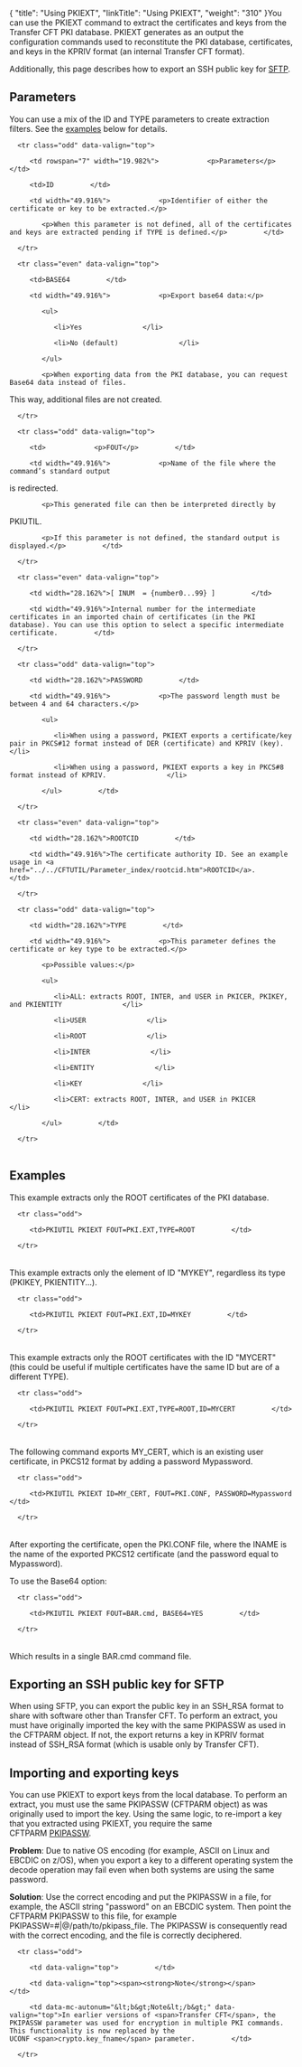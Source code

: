 {
    "title": "Using PKIEXT",
    "linkTitle": "Using PKIEXT",
    "weight": "310"
}You can use the PKIEXT command to extract the certificates and keys from the Transfer CFT PKI database. PKIEXT generates as an output the configuration commands used to reconstitute the PKI database, certificates, and keys in the KPRIV format (an internal Transfer CFT format).

Additionally, this page describes how to export an SSH public key for [SFTP](../../../protocols_start_here/sftp_intro).

## Parameters

You can use a mix of the ID and TYPE parameters to create extraction filters. See the [examples](#Examples) below for details.

<table data-cellspacing="0">
   <tbody>
      <tr class="odd" data-valign="top">
         <td rowspan="7" width="19.982%">            <p>Parameters</p>         </td>
         <td>ID         </td>
         <td width="49.916%">            <p>Identifier of either the certificate or key to be extracted.</p>
            <p>When this parameter is not defined, all of the certificates and keys are extracted pending if TYPE is defined.</p>         </td>
      </tr>
      <tr class="even" data-valign="top">
         <td>BASE64         </td>
         <td width="49.916%">            <p>Export base64 data:</p>
            <ul>
               <li>Yes               </li>
               <li>No (default)               </li>
            </ul>
            <p>When exporting data from the PKI database, you can request Base64 data instead of files.
This way, additional files are not created.</p>         </td>
      </tr>
      <tr class="odd" data-valign="top">
         <td>            <p>FOUT</p>         </td>
         <td width="49.916%">            <p>Name of the file where the command’s standard output
is redirected.</p>
            <p>This generated file can then be interpreted directly by
PKIUTIL.</p>
            <p>If this parameter is not defined, the standard output is displayed.</p>         </td>
      </tr>
      <tr class="even" data-valign="top">
         <td width="28.162%">[ INUM  = {number0...99} ]         </td>
         <td width="49.916%">Internal number for the intermediate certificates in an imported chain of certificates (in the PKI database). You can use this option to select a specific intermediate certificate.         </td>
      </tr>
      <tr class="odd" data-valign="top">
         <td width="28.162%">PASSWORD         </td>
         <td width="49.916%">            <p>The password length must be between 4 and 64 characters.</p>
            <ul>
               <li>When using a password, PKIEXT exports a certificate/key pair in PKCS#12 format instead of DER (certificate) and KPRIV (key).               </li>
               <li>When using a password, PKIEXT exports a key in PKCS#8 format instead of KPRIV.               </li>
            </ul>         </td>
      </tr>
      <tr class="even" data-valign="top">
         <td width="28.162%">ROOTCID         </td>
         <td width="49.916%">The certificate authority ID. See an example usage in <a href="../../CFTUTIL/Parameter_index/rootcid.htm">ROOTCID</a>.         </td>
      </tr>
      <tr class="odd" data-valign="top">
         <td width="28.162%">TYPE         </td>
         <td width="49.916%">            <p>This parameter defines the certificate or key type to be extracted.</p>
            <p>Possible values:</p>
            <ul>
               <li>ALL: extracts ROOT, INTER, and USER in PKICER, PKIKEY, and PKIENTITY               </li>
               <li>USER               </li>
               <li>ROOT               </li>
               <li>INTER               </li>
               <li>ENTITY               </li>
               <li>KEY               </li>
               <li>CERT: extracts ROOT, INTER, and USER in PKICER               </li>
            </ul>         </td>
      </tr>
   </tbody>
</table>

## <span id="Examples"></span>Examples

This example extracts only the ROOT certificates of the PKI database.

<table data-cellspacing="0">
   <tbody>
      <tr class="odd">
         <td>PKIUTIL PKIEXT FOUT=PKI.EXT,TYPE=ROOT         </td>
      </tr>
   </tbody>
</table>

This example extracts only the element of ID "MYKEY", regardless its type (PKIKEY, PKIENTITY...).

<table data-cellspacing="0">
   <tbody>
      <tr class="odd">
         <td>PKIUTIL PKIEXT FOUT=PKI.EXT,ID=MYKEY         </td>
      </tr>
   </tbody>
</table>

This example extracts only the ROOT certificates with the ID "MYCERT" (this could be useful if multiple certificates have the same ID but are of a different TYPE).

<table data-cellspacing="0">
   <tbody>
      <tr class="odd">
         <td>PKIUTIL PKIEXT FOUT=PKI.EXT,TYPE=ROOT,ID=MYCERT         </td>
      </tr>
   </tbody>
</table>

The following command exports MY\_CERT, which is an existing user certificate, in PKCS12 format by adding a password Mypassword.

<table data-cellspacing="0">
   <tbody>
      <tr class="odd">
         <td>PKIUTIL PKIEXT ID=MY_CERT, FOUT=PKI.CONF, PASSWORD=Mypassword         </td>
      </tr>
   </tbody>
</table>

After exporting the certificate, open the PKI.CONF file, where the INAME is the name of the exported PKCS12 certificate (and the password equal to Mypassword).

To use the Base64 option:

<table data-cellspacing="0">
   <tbody>
      <tr class="odd">
         <td>PKIUTIL PKIEXT FOUT=BAR.cmd, BASE64=YES         </td>
      </tr>
   </tbody>
</table>

Which results in a single BAR.cmd command file.

## Exporting an SSH public key for SFTP

When using SFTP, you can export the public key in an SSH\_RSA format to share with software other than Transfer CFT. To perform an extract, you must have originally imported the key with the same PKIPASSW as used in the CFTPARM object. If not, the export returns a key in KPRIV format instead of SSH\_RSA format (which is usable only by Transfer CFT).

## Importing and exporting keys

You can use PKIEXT to export keys from the local database. To perform an extract, you must use the same PKIPASSW (CFTPARM object) as was originally used to import the key. Using the same logic, to re-import a key that you extracted using PKIEXT, you require the same CFTPARM [PKIPASSW](../../CFTUTIL/Parameter_index/pkipassw.htm).

**Problem**: Due to native OS encoding (for example, ASCII on Linux and EBCDIC on z/OS), when you export a key to a different operating system the decode operation may fail even when both systems are using the same password.

**Solution**: Use the correct encoding and put the PKIPASSW in a file, for example, the ASCII string "password" on an EBCDIC system. Then point the CFTPARM PKIPASSW to this file, for example PKIPASSW=#|@/path/to/pkipass\_file. The PKIPASSW is consequently read with the correct encoding, and the file is correctly deciphered.

<table data-cellpadding="0" data-cellspacing="0">
   <tbody>
      <tr class="odd">
         <td data-valign="top">         </td>
         <td data-valign="top"><span><strong>Note</strong></span>         </td>
         <td data-mc-autonum="&lt;b&gt;Note&lt;/b&gt;" data-valign="top">In earlier versions of <span>Transfer CFT</span>, the PKIPASSW parameter was used for encryption in multiple PKI commands. This functionality is now replaced by the UCONF <span>crypto.key_fname</span> parameter.         </td>
      </tr>
   </tbody>
</table>
